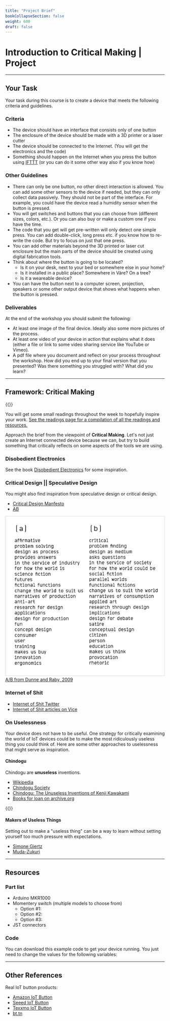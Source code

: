 ```yaml
---
title: "Project Brief"
bookCollapseSection: false
weight: 600
draft: false
---
```


# Introduction to Critical Making | Project

---

## Your Task

Your task during this course is to create a device that meets the following criteria and guidelines.

### Criteria

- The device should have an interface that consists only of one button
- The enclosure of the device should be made with a 3D printer or a laser cutter
- The device should be connected to the Internet. (You will get the electronics and the code)
- Something should happen on the Internet when you press the button using [IFTTT](https://ifttt.com/join?referral_code=erwiuxfE6WRNosBe7ueSl6FDLHdoiYV2) (or you can do it some other way also if you know how)

### Other Guidelines

- There can only be one button, no other direct interaction is allowed. You can add some other sensors to the device if needed, but they can only collect data passively. They should not be part of the interface. For example, you could have the device read a humidity sensor when the button is pressed.
- You will get switches and buttons that you can choose from (different sizes, colors, etc.). Or you can also buy or make a custom one if you have the time.
- The code that you get will get pre-written will only detect one simple press. You can add double-click, long press etc. if you know how to re-write the code. But try to focus on just that one press.
- You can add other materials beyond the 3D printed or laser cut enclosure but the main parts of the device should be created using digital fabrication tools.
- Think about where the button is going to be located?
    - Is it on your desk, next to your bed or somewhere else in your home?
    - Is it installed in a public place? Somewhere in Väre? On a tree?
    - Is it a weareable device?
- You can have the button next to a computer screen, projection, speakers or some other output device that shows what happens when the button is pressed.

### Deliverables

At the end of the workshop you should submit the following:

- At least one image of the final device. Ideally also some more pictures of the process.
- At least one video of your device in action that explains what it does (either a file or link to some video sharing service like YouTube or Vimeo).
- A pdf file where you document and reflect on your process throughout the workshop. How did you end up to your final version that you presented? Was there something you struggled with? What did you learn?

---

## Framework: Critical Making

{{<youtube B8C5sjjhsso>}}

You will get some small readings throughout the week to hopefully inspire your work. [See the readings page for a compilation of all the readings and resources.](../reading-list/)

Approach the brief from the viewpoint of **Critical Making**. Let's not just create an Internet connected device because we can, but try to build something that critically reflects on some aspects of the tools we are using.

### Disobedient Electronics

See the book [Disobedient Electronics](http://www.disobedientelectronics.com/) for some inspiration.

### Critical Design || Speculative Design

You might also find inspiration from speculative design or critical design.

- [Critical Design Manfesto](https://designmanifestos.org/dunne-raby-manifesto-39/)
- [AB](http://dunneandraby.co.uk/content/projects/476/0)

![A/B](./img/ab.jpg)
[A/B from Dunne and Raby, 2009](http://dunneandraby.co.uk/content/projects/476/0)

### Internet of Shit

- [Internet of Shit Twitter](https://twitter.com/internetofshit?lang=en)
- [Internet of Shit articles on Vice](https://www.vice.com/en/topic/internet-of-shit)

### On Uselessness

Your device does not have to be useful. One strategy for critically examining the world of IoT devices could be to make the most ridiculously useless thing you could think of. Here are some other approaches to uselessness that might serve as inspiration.

#### Chindogu

Chindogu are **unuseless** inventions.

- [Wikipedia](https://en.wikipedia.org/wiki/Chind%C5%8Dgu)
- [Chindogu Society](http://chindogu.com/ics/)
- [Chindogu: The Unuseless Inventions of Kenji Kawakami](https://www.tofugu.com/japan/chindogu-japanese-inventions/)
- [Books for loan on archive.org ](https://archive.org/search.php?query=creator%3A%22Kawakami%2C+Kenji%22)

{{<youtube i_r6uZBQulo>}}

#### Makers of Useless Things

Setting out to make a "useless thing" can be a way to learn without setting yourself too much pressure with expectations.

- [Simone Giertz](https://www.youtube.com/c/simonegiertz)
- [Muda-Zukuri](https://www.youtube.com/c/mudadukuri/about)

---

## Resources

### Part list

- Arduino MKR1000
- Momentery switch (multiple models to choose from)
    - Option #1:
    - Option #2:
    - Option #3:
- JST connectors

### Code

You can download this example code to get your device running. You just need to change the values for the following variables:

---

## Other References

Real IoT button products:

- [Amazon IoT Button](https://aws.amazon.com/iotbutton/)
- [Seeed IoT Button](https://www.seeedstudio.com/Seeed-IoT-Button-for-AWS-p-4527.html)
- [Texxmo IoT Button](https://www.texxmo.info/iot-buttons/)
- [bt.tn](https://bt.tn/)
